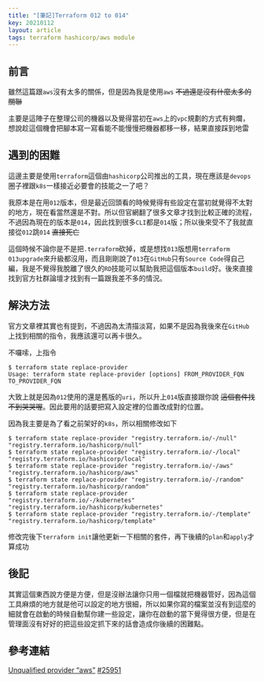 ```yaml
---
title: "[筆記]Terraform 012 to 014"
key: 20210112
layout: article
tags: terraform hashicorp/aws module
---
```


## 前言
雖然這篇跟`aws`沒有太多的關係，但是因為我是使用`aws` ~~不過還是沒有什麼太多的關聯~~

主要是這陣子在整理公司的機器以及覺得當初在`aws`上的`vpc`規劃的方式有夠爛，想說趁這個機會把腳本寫一寫看能不能慢慢把機器都移一移，結果直接踩到地雷


## 遇到的困難
這邊主要是使用`terraform`這個由`hashicorp`公司推出的工具，現在應該是`devops`圈子裡跟`k8s`一樣接近必要會的技能之一了吧？

我原本是在用`012`版本，但是最近回頭看的時候覺得有些設定在當初就覺得不太對的地方，現在看當然還是不對。所以但官網翻了很多文章才找到比較正確的流程，不過因為現在的版本是`014`，因此找到很多`CLI`都是`014`版；所以後來受不了我就直接從`012`跳`014` ~~直接死亡~~

這個時候不論你是不是把`.terraform`砍掉，或是想找`013`版想用`terraform 013upgrade`來升級都沒用，而且剛剛說了`013`在`GitHub`只有`Source Code`得自己編，我是不覺得我脫離了很久的`RD`技能可以幫助我把這個版本`build`好。後來直接找到官方社群論壇才找到有一篇跟我差不多的情況。


## 解決方法
官方文章裡其實也有提到，不過因為太清描淡寫，如果不是因為我後來在`GitHub`上找到相關的指令，我應該還可以再卡很久。

不囉嗦，上指令

```shell
$ terraform state replace-provider
Usage: terraform state replace-provider [options] FROM_PROVIDER_FQN TO_PROVIDER_FQN
```

大致上就是因為`012`使用的還是舊版的`uri`，所以升上`014`版直接跟你說 ~~這個套件找不到哭哭喔~~。因此要用的話要把寫入設定裡的位置改成對的位置。

因為我主要是為了看之前架好的`k8s`，所以相關修改如下

```shell
$ terraform state replace-provider "registry.terraform.io/-/null" "registry.terraform.io/hashicorp/null"
$ terraform state replace-provider "registry.terraform.io/-/local" "registry.terraform.io/hashicorp/local"
$ terraform state replace-provider "registry.terraform.io/-/aws" "registry.terraform.io/hashicorp/aws"
$ terraform state replace-provider "registry.terraform.io/-/random" "registry.terraform.io/hashicorp/random"
$ terraform state replace-provider "registry.terraform.io/-/kubernetes" "registry.terraform.io/hashicorp/kubernetes"
$ terraform state replace-provider "registry.terraform.io/-/template" "registry.terraform.io/hashicorp/template"
```

修改完後下`terraform init`讓他更新一下相關的套件，再下後續的`plan`和`apply`才算成功


## 後記
其實這個東西說方便是方便，但是沒辦法讓你只用一個檔就把機器管好，因為這個工具麻煩的地方就是他可以設定的地方很細，所以如果你寫的檔案並沒有到這麼的細就會在啟動的時候自動幫你建一些設定，讓你在啟動的當下覺得很方便，但是在管理面沒有好好的把這些設定抓下來的話會造成你後續的困難點。


## 參考連結
[Unqualified provider “aws”](https://discuss.hashicorp.com/t/unqualified-provider-aws/18554)
[#25951](https://github.com/hashicorp/terraform/issues/25951)
